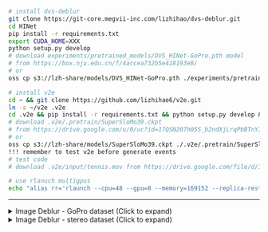 ``` bash
# install dvs-deblur
git clone https://git-core.megvii-inc.com/lizhihao/dvs-deblur.git
cd HINet
pip install -r requirements.txt
export CUDA_HOME=XXX
python setup.py develop
# download experiments/pretrained_models/DVS_HINet-GoPro.pth model 
# from https://box.nju.edu.cn/f/4accea732b5e418193e8/
# or
oss cp s3://lzh-share/models/DVS_HINet-GoPro.pth ./experiments/pretrained_models/DVS_HINet-GoPro.pth

# install v2e
cd ~ && git clone https://github.com/lizhihao6/v2e.git
ln -s ~/v2e .v2e
cd .v2e && pip install -r requirements.txt && python setup.py develop && cd ../
# download .v2e/.pretrain/SuperSloMo39.ckpt 
# from https://drive.google.com/u/0/uc?id=17QSN207h05S_b2ndXjLrqPbBTnYIl0Vb&export=download
# or
oss cp s3://lzh-share/models/SuperSloMo39.ckpt ./.v2e/.pretrain/SuperSloMo39.ckpt
!!! remember to test v2e before generate events
# test code
# download .v2e/input/tennis.mov from https://drive.google.com/file/d/1dNUXJGlpEM51UVYH4-ZInN9pf0bHGgT_/view

# use rlanuch multigpus
echo "alias rr='rlaunch --cpu=48 --gpu=8 --memory=169152 --replica-restart=on-failure -P 1 --preemptible=no '" >> ~/.zshrc
```

---


<details>
  <summary>Image Deblur - GoPro dataset (Click to expand) </summary>

* **generate datasets **(!!! only need when you want to regenerate events !!!)**
    * ```python scripts/data_preparation/gopro.py```

* prepare datasets
  ``` bash
  oss sync s3://lzh-share/GOPRO_Large/ /data/GOPRO_Large/
  oss sync s3://lzh-share/GoPro/ /data/GoPro/
  ln -s /data/GoPro datasets/GoPro
  ln -s /data/GOPRO_Large datasets/GOPRO_Large 
  ```

* eval
    * download [pretrained model](https://drive.google.com/file/d/1dw8PKVkLfISzNtUu3gqGh83NBO83ZQ5n/view?usp=sharing) to
      ./experiments/pretrained_models/HINet-GoPro.pth
    * ```python basicsr/test.py -opt options/test/GoPro/HINet-GoPro.yml  ```

* train

    * ```python -m torch.distributed.launch --nproc_per_node=8 --master_port=4321 basicsr/train.py -opt options/train/GoPro/HINet.yml --launcher pytorch```

</details>


<details>
  <summary>Image Deblur - stereo dataset (Click to expand) </summary>

* **generate datasets **(!!! only need when you want to regenerate events !!!)**
  ```
  # x16 VFI
  git clone https://github.com/lizhihao6/ABME.git
  python3 stereo_blur_x16.py [0-8] (use rlanch) 
  # generate events
  python3 scripts/data_preparation/dvs_genertor.py [0-8] (use rlanuch)
  # crop
  cd scripts/data_preparation && python3 stereo.py (use rlanuch)
  # make nori
  cd scripts/data_preparation/make_nori_ll3/make_stereo_nori.py (use rlanuch)
  ```

* prepare datasets
  ``` bash
  # prepare training dataset
  oss cp s3://lzh-share/stereo_blur_data/train_v4.nori.json /data/stereo_blur_data/train_v4.nori.json
  oss cp s3://lzh-share/stereo_blur_data/test_v4.nori.json /data/stereo_blur_data/test_v4.nori.json
  ln -s /data/stereo_blur_data datasets/stereo_blur_data
  # prepare test dataset
  oss sync s3://lzh-share/MiDVS /data/MiDVS
  ```

* eval
    * oss cp /lzh/share/models/net_g_40000.pth ./experiments/Stereo-DVS-HINet/models/net_g_40000.pth
    * ```python basicsr/test.py -opt options/test/Stereo/HINet-MiDVS.yml  ```

* train
    * oss cp /lzh/share/models/HINet-REDS.pth ./experiments/pretrained_models/HINet-REDS.pth
    * ``` python -m torch.distributed.launch --nproc_per_node=8 --master_port=4321 basicsr/train.py -opt options/train/Stereo/DVS_HINet.yml --launcher pytorch```

</details>

